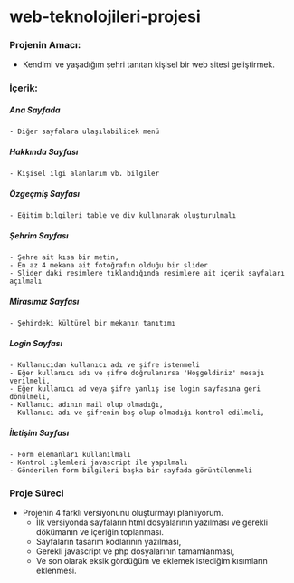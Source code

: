 # web-teknolojileri-projesi

###   Projenin Amacı:
- Kendimi ve yaşadığım şehri tanıtan kişisel bir web sitesi geliştirmek.


###   İçerik:

  ##### Ana Sayfada
    - Diğer sayfalara ulaşılabilicek menü
    
  ##### Hakkında Sayfası
    - Kişisel ilgi alanlarım vb. bilgiler
    
  ##### Özgeçmiş Sayfası    
    - Eğitim bilgileri table ve div kullanarak oluşturulmalı
    
  ##### Şehrim Sayfası  
    - Şehre ait kısa bir metin,
    - En az 4 mekana ait fotoğrafın olduğu bir slider
    - Slider daki resimlere tıklandığında resimlere ait içerik sayfaları açılmalı
   
  ##### Mirasımız Sayfası
    - Şehirdeki kültürel bir mekanın tanıtımı 
    
  ##### Login Sayfası
    - Kullanıcıdan kullanıcı adı ve şifre istenmeli
    - Eğer kullanıcı adı ve şifre doğrulanırsa 'Hoşgeldiniz' mesajı verilmeli,
    - Eğer kullanıcı ad veya şifre yanlış ise login sayfasına geri dönülmeli,
    - Kullanıcı adının mail olup olmadığı,
    - Kullanıcı adı ve şifrenin boş olup olmadığı kontrol edilmeli,
    
  ##### İletişim Sayfası
    - Form elemanları kullanılmalı
    - Kontrol işlemleri javascript ile yapılmalı
    - Gönderilen form bilgileri başka bir sayfada görüntülenmeli
    
###    Proje Süreci
  - Projenin 4 farklı versiyonunu oluşturmayı planlıyorum.
    - İlk versiyonda sayfaların html dosyalarının yazılması ve gerekli dökümanın ve içeriğin toplanması.
    - Sayfaların tasarım kodlarının yazılması,
    - Gerekli javascript ve php dosyalarının tamamlanması,
    - Ve son olarak eksik gördüğüm ve eklemek istediğim kısımların eklenmesi.
